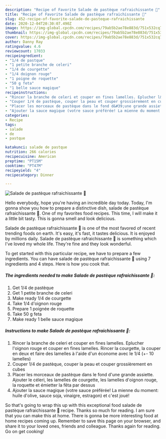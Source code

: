 ```yaml
---
description: "Recipe of Favorite Salade de pastèque rafraichissante 🍉"
title: "Recipe of Favorite Salade de pastèque rafraichissante 🍉"
slug: 452-recipe-of-favorite-salade-de-pasteque-rafraichissante
date: 2020-12-04T20:30:07.490Z
image: https://img-global.cpcdn.com/recipes/79ab5b2ae78e883d/751x532cq70/salade-de-pasteque-rafraichissante-🍉-photo-principale-de-la-recette.jpg
thumbnail: https://img-global.cpcdn.com/recipes/79ab5b2ae78e883d/751x532cq70/salade-de-pasteque-rafraichissante-🍉-photo-principale-de-la-recette.jpg
cover: https://img-global.cpcdn.com/recipes/79ab5b2ae78e883d/751x532cq70/salade-de-pasteque-rafraichissante-🍉-photo-principale-de-la-recette.jpg
author: Danny Ray
ratingvalue: 4.6
reviewcount: 17033
recipeingredient:
- "1/4 de pastque"
- "1 petite branche de celeri"
- "1/4 de courgette"
- "1/4 doignon rouge"
- "1 poigne de roquette"
- "50 g feta"
- "1 belle sauce magique"
recipeinstructions:
- "Rincer la branche de celeri et couper en fines lamelles. Eplucher l&#39;oignon rouge et couper en fines lamelles. Rincer la courgette, la couper en deux et faire des lamelles à l&#39;aide d&#39;un économe avec le 1/4 (+- 10 lamelles)⁠"
- "Couper 1/4 de pastèque, couper la peau et couper grossièrement en cubes⁠"
- "Placer les morceaux de pastèque dans le fond d&#39;une grande assiette. Ajouter le céleri, les lamelles de courgette, les lamelles d&#39;oignon rouge, la roquette et émietter la fêta par dessus⁠"
- "Ajouter la sauce magique (votre sauce préférée! La mienne du moment: huile d&#39;olive, sauce soja, vinaigre, estragon) et c&#39;est joué!⁠"
categories:
- Recipe
tags:
- salade
- de
- pastque

katakunci: salade de pastque 
nutrition: 266 calories
recipecuisine: American
preptime: "PT15M"
cooktime: "PT47M"
recipeyield: "4"
recipecategory: Dinner

---
```



![Salade de pastèque rafraichissante 🍉](https://img-global.cpcdn.com/recipes/79ab5b2ae78e883d/751x532cq70/salade-de-pasteque-rafraichissante-🍉-photo-principale-de-la-recette.jpg)

Hello everybody, hope you're having an incredible day today. Today, I'm gonna show you how to prepare a distinctive dish, salade de pastèque rafraichissante 🍉. One of my favorites food recipes. This time, I will make it a little bit tasty. This is gonna smell and look delicious.

Salade de pastèque rafraichissante 🍉 is one of the most favored of recent trending foods on earth. It's easy, it's fast, it tastes delicious. It is enjoyed by millions daily. Salade de pastèque rafraichissante 🍉 is something which I've loved my whole life. They're fine and they look wonderful.




To get started with this particular recipe, we have to prepare a few ingredients. You can have salade de pastèque rafraichissante 🍉 using 7 ingredients and 4 steps. Here is how you cook that.

<!--inarticleads1-->

##### The ingredients needed to make Salade de pastèque rafraichissante 🍉:

1. Get 1/4 de pastèque
1. Get 1 petite branche de celeri
1. Make ready 1/4 de courgette
1. Take 1/4 d&#39;oignon rouge
1. Prepare 1 poignée de roquette
1. Take 50 g feta
1. Make ready 1 belle sauce magique




<!--inarticleads2-->

##### Instructions to make Salade de pastèque rafraichissante 🍉:

1. Rincer la branche de celeri et couper en fines lamelles. Eplucher l&#39;oignon rouge et couper en fines lamelles. Rincer la courgette, la couper en deux et faire des lamelles à l&#39;aide d&#39;un économe avec le 1/4 (+- 10 lamelles)⁠
1. Couper 1/4 de pastèque, couper la peau et couper grossièrement en cubes⁠
1. Placer les morceaux de pastèque dans le fond d&#39;une grande assiette. Ajouter le céleri, les lamelles de courgette, les lamelles d&#39;oignon rouge, la roquette et émietter la fêta par dessus⁠
1. Ajouter la sauce magique (votre sauce préférée! La mienne du moment: huile d&#39;olive, sauce soja, vinaigre, estragon) et c&#39;est joué!⁠




So that's going to wrap this up with this exceptional food salade de pastèque rafraichissante 🍉 recipe. Thanks so much for reading. I am sure that you can make this at home. There is gonna be more interesting food at home recipes coming up. Remember to save this page on your browser, and share it to your loved ones, friends and colleague. Thanks again for reading. Go on get cooking!
